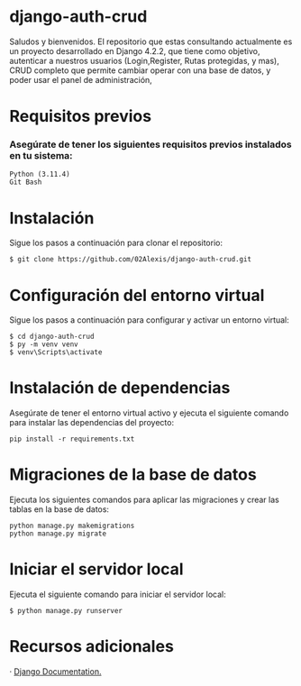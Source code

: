 # django-auth-crud

Saludos y bienvenidos. El repositorio que estas consultando actualmente es un proyecto desarrollado en Django 4.2.2, que tiene como objetivo,
autenticar a nuestros usuarios (Login,Register, Rutas protegidas, y mas), CRUD completo que permite cambiar operar con una base de datos, y poder usar el panel de administración,

# Requisitos previos
### Asegúrate de tener los siguientes requisitos previos instalados en tu sistema:
    Python (3.11.4)
    Git Bash

# Instalación

Sigue los pasos a continuación para clonar el repositorio:

    $ git clone https://github.com/02Alexis/django-auth-crud.git

# Configuración del entorno virtual

Sigue los pasos a continuación para configurar y activar un entorno virtual:

    $ cd django-auth-crud
    $ py -m venv venv
    $ venv\Scripts\activate

# Instalación de dependencias
Asegúrate de tener el entorno virtual activo y ejecuta el siguiente comando para instalar las dependencias del proyecto:

    pip install -r requirements.txt

# Migraciones de la base de datos

Ejecuta los siguientes comandos para aplicar las migraciones y crear las tablas en la base de datos:

    python manage.py makemigrations
    python manage.py migrate

# Iniciar el servidor local

Ejecuta el siguiente comando para iniciar el servidor local:

    $ python manage.py runserver

# Recursos adicionales

· [Django Documentation.](https://www.djangoproject.com/download/)
  
